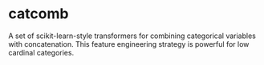 # catcomb
A set of scikit-learn-style transformers for combining categorical variables with concatenation. This feature engineering strategy is powerful for low cardinal categories.
